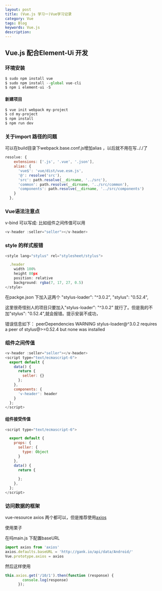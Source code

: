 ```yaml
---
layout: post
title: (Vue.js 学习一)Vue学习记录
category: Vue
tags: Blog
keywords: Vue.js
description: 
---
```


## Vue.js 配合Element-Ui 开发

### 环境安装
```js
$ sudo npm install vue
$ sudo npm install --global vue-cli
$ npm i element-ui -S
```
####  新建项目
```js
$ vue init webpack my-project
$ cd my-project
$ npm install
$ npm run dev
```
### 关于import 路径的问题

可以在build目录下webpack.base.conf.js增加alias ，以后就不用在写.././了
```js
resolve: {
    extensions: ['.js', '.vue', '.json'],
    alias: {
      'vue$': 'vue/dist/vue.esm.js',
      '@': resolve('src'),
      'src': path.resolve(__dirname, '../src'),
      'common': path.resolve(__dirname, '../src/common'),
      'components': path.resolve(__dirname, '../src/components')
    }
  },
```

### Vue语法注意点

v-bind 可以写成: 	比如组件之间传值可以用 
```js
<v-header :seller="seller"></v-header>
```

### style 的样式报错
```js
<style lang="stylus" rel="stylesheet/stylus">

  .header
    width 100%
    height 80px
    position: relative
    background: rgba(7, 17, 27, 0.5)
</style>
```
在packge.json 下加入这两个
"stylus-loader": "^3.0.2",
"stylus": "0.52.4",

这里很奇怪别人的项目只要加入"stylus-loader": "^3.0.2" 就行了。但是我的不加"stylus": "0.52.4",就会报错。提示安装不成功，

错误信息如下：
peerDependencies WARNING stylus-loader@^3.0.2 requires a peer of stylus@>=0.52.4 but none was installed


### 组件之间传值
```js
<v-header :seller="seller"></v-header>
<script type="text/ecmascript-6">
  export default {
    data() {
      return {
        seller: {}
      };
    },
    components: {
      'v-header': header
    }
  };
</script>
```
#### 组件接受传值
```js
<script type="text/ecmascript-6">

  export default {
    props: {
      seller: {
        type: Object
      }
    },
    data() {
      return {
        
      };
    },
  };
</script>
```

### 访问数据的框架
vue-resource
axios
两个都可以，但是推荐使用[axios](https://github.com/axios/axios)

使用栗子

在吗main.js 下配置baseURL
```js
import axios from 'axios'
axios.defaults.baseURL = 'http://gank.io/api/data/Android/'
Vue.prototype.axios = axios
```
然后这样使用
```js
this.axios.get('/10/1').then(function (response) {
        console.log(response)
      });
```

